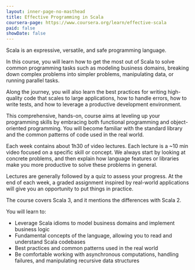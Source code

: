 ```yaml
---
layout: inner-page-no-masthead
title: Effective Programming in Scala
coursera-page: https://www.coursera.org/learn/effective-scala
paid: false
showDate: false
---
```


Scala is an expressive, versatile, and safe programming language.

In this course, you will learn how to get the most out of Scala to solve common programming tasks such as modeling business domains, breaking down complex problems into simpler problems, manipulating data, or running parallel tasks.

Along the journey, you will also learn the best practices for writing high-quality code that scales to large applications, how to handle errors, how to write tests, and how to leverage a productive development environment.

This comprehensive, hands-on, course aims at leveling up your programming skills by embracing both functional programming and object-oriented programming. You will become familiar with the standard library and the common patterns of code used in the real world.

Each week contains about 1h30 of video lectures. Each lecture is a ~10 min video focused on a specific skill or concept. We always start by looking at concrete problems, and then explain how language features or libraries make you more productive to solve these problems in general.

Lectures are generally followed by a quiz to assess your progress. At the end of each week, a graded assignment inspired by real-world applications will give you an opportunity to put things in practice.

The course covers Scala 3, and it mentions the differences with Scala 2.

You will learn to:

 - Leverage Scala idioms to model business domains and implement business logic
 - Fundamental concepts of the language, allowing you to read and understand Scala codebases
 - Best practices and common patterns used in the real world
 - Be comfortable working with asynchronous computations, handling failures, and manipulating recursive data structures
